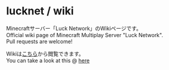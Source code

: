 # lucknet / wiki

Minecraftサーバー「Luck Network」のWikiページです。  
Official wiki page of Minecraft Multiplay Server "Luck Network".  
Pull requests are welcome!

Wikiは[こちら](https://wiki.lucknetwork.jp)から閲覧できます。  
You can take a look at this @ [here](https://wiki.lucknetwork.jp)
